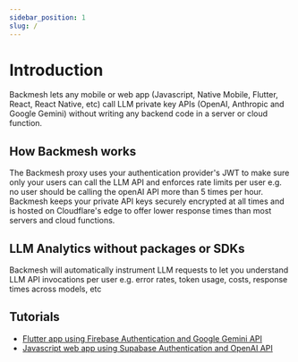 ```yaml
---
sidebar_position: 1
slug: /
---
```


# Introduction

Backmesh lets any mobile or web app (Javascript, Native Mobile, Flutter, React, React Native, etc) call LLM private key APIs (OpenAI, Anthropic and Google Gemini) without writing any backend code in a server or cloud function.

## How Backmesh works

The Backmesh proxy uses your authentication provider's JWT to make sure only your users can call the LLM API and enforces rate limits per user e.g. no user should be calling the openAI API more than 5 times per hour. Backmesh keeps your private API keys securely encrypted at all times and is hosted on Cloudflare's edge to offer lower response times than most servers and cloud functions.

## LLM Analytics without packages or SDKs

Backmesh will automatically instrument LLM requests to let you understand LLM API invocations per user e.g. error rates, token usage, costs, response times across models, etc

## Tutorials

- [Flutter app using Firebase Authentication and Google Gemini API](/docs/firebase)
- [Javascript web app using Supabase Authentication and OpenAI API](/docs/supabase)
